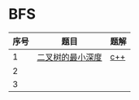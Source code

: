# BFS

| 序号 | 题目                                                         | 题解                          |
| ---- | ------------------------------------------------------------ | ----------------------------- |
| 1    | [二叉树的最小深度](https://leetcode-cn.com/problems/minimum-depth-of-binary-tree/) | [c++](source/leetcode111.cpp) |
| 2    |                                                              |                               |
| 3    |                                                              |                               |

